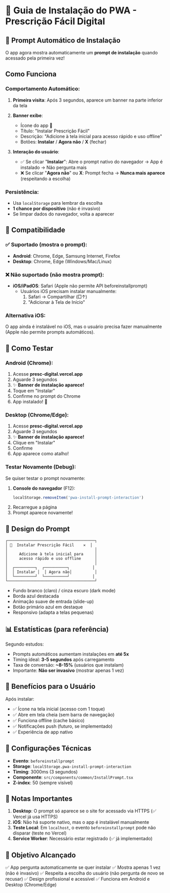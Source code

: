 # 📱 Guia de Instalação do PWA - Prescrição Fácil Digital

## 🎯 Prompt Automático de Instalação

O app agora mostra automaticamente um **prompt de instalação** quando acessado pela primeira vez!

## Como Funciona

### **Comportamento Automático:**

1. **Primeira visita**: Após 3 segundos, aparece um banner na parte inferior da tela
2. **Banner exibe**:
   - Ícone do app 📱
   - Título: "Instalar Prescrição Fácil"
   - Descrição: "Adicione à tela inicial para acesso rápido e uso offline"
   - Botões: **Instalar** / **Agora não** / **X** (fechar)

3. **Interação do usuário**:
   - ✅ Se clicar "**Instalar**": Abre o prompt nativo do navegador → App é instalado → Não pergunta mais
   - ❌ Se clicar "**Agora não**" ou **X**: Prompt fecha → **Nunca mais aparece** (respeitando a escolha)

### **Persistência:**
- Usa `localStorage` para lembrar da escolha
- **1 chance por dispositivo** (não é invasivo)
- Se limpar dados do navegador, volta a aparecer

## 📲 Compatibilidade

### ✅ **Suportado (mostra o prompt):**
- **Android**: Chrome, Edge, Samsung Internet, Firefox
- **Desktop**: Chrome, Edge (Windows/Mac/Linux)

### ❌ **Não suportado (não mostra prompt):**
- **iOS/iPadOS**: Safari (Apple não permite API beforeinstallprompt)
  - Usuários iOS precisam instalar manualmente:
    1. Safari → Compartilhar (□↑)
    2. "Adicionar à Tela de Início"

### **Alternativa iOS:**
O app ainda é instalável no iOS, mas o usuário precisa fazer manualmente (Apple não permite prompts automáticos).

## 🧪 Como Testar

### **Android (Chrome):**
1. Acesse **presc-digital.vercel.app**
2. Aguarde 3 segundos
3. ✨ **Banner de instalação aparece!**
4. Toque em "Instalar"
5. Confirme no prompt do Chrome
6. App instalado! 🎉

### **Desktop (Chrome/Edge):**
1. Acesse **presc-digital.vercel.app**
2. Aguarde 3 segundos
3. ✨ **Banner de instalação aparece!**
4. Clique em "Instalar"
5. Confirme
6. App aparece como atalho!

### **Testar Novamente (Debug):**
Se quiser testar o prompt novamente:

1. **Console do navegador** (F12):
   ```javascript
   localStorage.removeItem('pwa-install-prompt-interaction')
   ```
2. Recarregue a página
3. Prompt aparece novamente!

## 🎨 Design do Prompt

```
┌──────────────────────────────────────┐
│ 📱  Instalar Prescrição Fácil    ✕  │
│                                      │
│     Adicione à tela inicial para     │
│     acesso rápido e uso offline      │
│                                      │
│  ┌─────────┐  ┌──────────┐          │
│  │ Instalar │  │ Agora não│          │
│  └─────────┘  └──────────┘          │
└──────────────────────────────────────┘
```

- Fundo branco (claro) / cinza escuro (dark mode)
- Borda azul destacada
- Animação suave de entrada (slide-up)
- Botão primário azul em destaque
- Responsivo (adapta a telas pequenas)

## 📊 Estatísticas (para referência)

Segundo estudos:
- Prompts automáticos aumentam instalações em **até 5x**
- Timing ideal: **3-5 segundos** após carregamento
- Taxa de conversão: **~8-15%** (usuários que instalam)
- Importante: **Não ser invasivo** (mostrar apenas 1 vez)

## 🚀 Benefícios para o Usuário

Após instalar:
- ✅ Ícone na tela inicial (acesso com 1 toque)
- ✅ Abre em tela cheia (sem barra de navegação)
- ✅ Funciona offline (cache básico)
- ✅ Notificações push (futuro, se implementado)
- ✅ Experiência de app nativo

## 🔧 Configurações Técnicas

- **Evento**: `beforeinstallprompt`
- **Storage**: `localStorage.pwa-install-prompt-interaction`
- **Timing**: 3000ms (3 segundos)
- **Componente**: `src/components/common/InstallPrompt.tsx`
- **Z-index**: 50 (sempre visível)

## 📝 Notas Importantes

1. **Desktop**: O prompt só aparece se o site for acessado via HTTPS (✅ Vercel já usa HTTPS)
2. **iOS**: Não há suporte nativo, mas o app é instalável manualmente
3. **Teste Local**: Em `localhost`, o evento `beforeinstallprompt` pode não disparar (teste no Vercel)
4. **Service Worker**: Necessário estar registrado (✅ já implementado)

## 🎯 Objetivo Alcançado

✅ App pergunta automaticamente se quer instalar
✅ Mostra apenas 1 vez (não é invasivo)
✅ Respeita a escolha do usuário (não pergunta de novo se recusar)
✅ Design profissional e acessível
✅ Funciona em Android e Desktop (Chrome/Edge)
